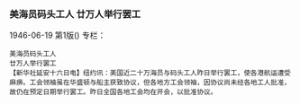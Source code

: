 ### 美海员码头工人  廿万人举行罢工

1946-06-19
第1版()
专栏：

    美海员码头工人
    廿万人举行罢工
    【新华社延安十六日电】纽约讯：美国近二十万海员与码头工人昨日举行罢工，使各港航运遭受麻痹。工会领袖虽在华盛顿与船主获致协议，但各地方工会领袖，因协议尚未经各地工人批准，故仍在预定日期举行罢工。昨日全国各地工会均在开会，以批准协议。
